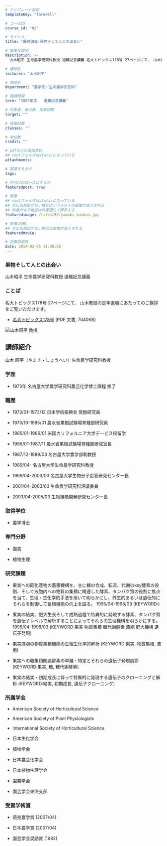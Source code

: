 ```yaml
---
# テンプレート指定
templateKey: "farewell"

# コースID
course_id: "82"

# タイトル
title: "最終講義-果物そして人との出会い"

# 簡単な説明
description: >-
  山木昭平 生命農学研究科教授 退職記念講義 名大トピックス178号 27ページにて、 山木教授の定年退職にあたってのご挨拶をご覧いただけます。   * [名大トピックス178...

# 講師名
lecturer: "山木昭平"

# 部局名
department: "農学部／生命農学研究科"

# 開講時限
term: "2007年度	退職記念講義"

# 対象者、単位数、授業回数
target: ""

# 授業回数
classes: ""

# 単位数
credit: ""

# pdfなどの追加資料
## rootフォルダはstaticになっている
attachments: 

# 関連するタグ
tags:

# 色付けのロールにするか
featuredpost: true

# 画像
## rootフォルダはstaticになっている
## なにも指定がない場合はデフォルトの画像が表示される
## 映像がある場合は映像優先で表示する
featuredimage: /files/82/yamaki_kanban.jpg

# 映像のURL
## なにも指定がない場合は画像が表示される
featuredmovie: 

# 記事投稿日
date: 2014-02-05 11:38:58
---
```


### 果物そして人との出会い


山木昭平 生命農学研究科教授 退職記念講義


### ことば


名大トピックス178号 27ページにて、 山木教授の定年退職にあたってのご挨拶をご覧いただけます。


* [名大トピックス178号](http://www.nagoya-u.ac.jp/about-nu/public-relations/publication/upload_images/no178.pdf) (PDF 文書, 7040KB)


![山木昭平 教授](/files/82/yamaki_kao.jpg) 

## 講師紹介


山木 昭平（やまき・しょうへい）生命農学研究科教授


### 学歴



* 1973年 名古屋大学農学研究科農芸化学博士課程 修了


### 職歴



* 1973/01-1973/12 日本学術振興会 奨励研究員

* 1973/10-1985/01 農水省果樹試験場育種部研究員

* 1985/01-1986/01 米国カリフォルニア大学デービス校留学

* 1986/01-1987/11 農水省果樹試験場育種部研究室長

* 1987/12-1989/03 名古屋大学農学部助教授

* 1989/04- 名古屋大学生命農学研究科教授

* 1999/04-2003/03 名古屋大学生物分子応答研究センター長

* 2001/04-2003/03 生命農学研究科評議委員

* 2003/04-2005/03 生物機能開発研究センター長


### 取得学位



* 農学博士


### 専門分野



* 園芸

* 植物生理


### 研究課題



* 果実への同化産物の蓄積機構を、主に糖の合成、転流、代謝のkey酵素の役割、そして液胞内への物質の集積に関連した酵素、タンパク質の役割に焦点を当て、生理・生化学的手法を用いて明らかにし、外生的あるいは遺伝的にそれらを制御して蓄積機能の向上を図る。 1995/04-1998/03 (KEYWORD:)

* 果実の結実、肥大生長そして成熟過程で特異的に発現する酵素、タンパク質を遺伝子レベルで解析することによってそれらの生理機構を明らかにする。 1995/04-1998/03 (KEYWORD:果実 物質集積 糖代謝酵素 液胞 肥大機構 遺伝子発現)

* 果実液胞の物質集積機能の生理生化学的解析 (KEYWORD:果実, 物質集積, 液胞)

* 果実への糖集積関連酵素の単離・特定とそれらの遺伝子発現調節 (KEYWORD:果実, 糖, 糖代謝酵素)

* 果実の結実・初期成長に伴って特異的に発現する遺伝子のクローニングと解析 (KEYWORD:結実, 初期成長, 遺伝子クローニング)


### 所属学会




* American Society of Horticultural Science


* American Society of Plant Physiologists

* International Society of Horticultural Science

* 日本生化学会

* 植物学会

* 日本農芸化学会

* 日本植物生理学会

* 園芸学会

* 園芸学会東海支部


### 受賞学術賞



* 読売農学賞 (2007/04)

* 日本農学賞 (2007/04)

* 園芸学会奨励賞 (1982)


